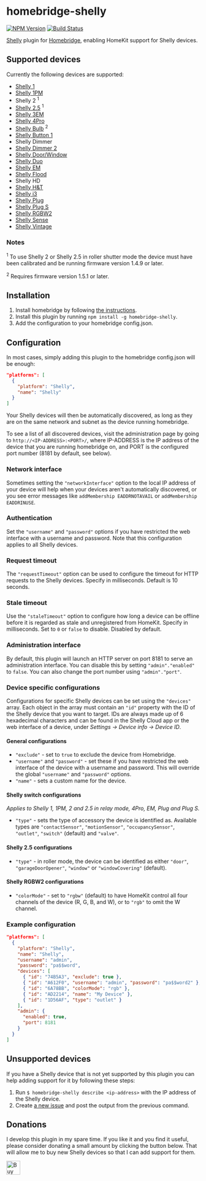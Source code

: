 # homebridge-shelly
[![NPM Version](https://img.shields.io/npm/v/homebridge-shelly.svg)](https://www.npmjs.com/package/homebridge-shelly)
[![Build Status](https://travis-ci.org/alexryd/homebridge-shelly.svg?branch=master)](https://travis-ci.org/alexryd/homebridge-shelly)

[Shelly](https://shelly.cloud) plugin for [Homebridge](https://homebridge.io),
enabling HomeKit support for Shelly devices.

## Supported devices
Currently the following devices are supported:
* [Shelly 1](https://shelly.cloud/shelly1-open-source/)
* [Shelly 1PM](https://shelly.cloud/shelly-1pm-wifi-smart-relay-home-automation/)
* Shelly 2 <sup>1</sup>
* [Shelly 2.5](https://shelly.cloud/shelly-25-wifi-smart-relay-roller-shutter-home-automation/) <sup>1</sup>
* [Shelly 3EM](https://shelly.cloud/shelly-3-phase-energy-meter-with-contactor-control-wifi-smart-home-automation/)
* [Shelly 4Pro](https://shelly.cloud/shelly-4-pro/)
* [Shelly Bulb](https://shelly.cloud/shelly-bulb/) <sup>2</sup>
* [Shelly Button 1](https://shelly.cloud/products/shelly-button-1-smart-home-automation-device/)
* Shelly Dimmer
* [Shelly Dimmer 2](https://shelly.cloud/products/shelly-dimmer-2-smart-home-light-contoller/)
* [Shelly Door/Window](https://shelly.cloud/wifi-smart-home-automation-door-window-sensor/)
* [Shelly Duo](https://shelly.cloud/wifi-smart-home-automation-shelly-duo/)
* [Shelly EM](https://shelly.cloud/shelly-energy-meter-with-contactor-control-wifi-smart-home-automation/)
* [Shelly Flood](https://shelly.cloud/shelly-flood-and-temperature-sensor-wifi-smart-home-automation/)
* Shelly HD
* [Shelly H&T](https://shelly.cloud/shelly-humidity-and-temperature/)
* [Shelly i3](https://shelly.cloud/products/shelly-i3-smart-home-automation-device/)
* [Shelly Plug](https://shelly.cloud/shelly-plug/)
* [Shelly Plug S](https://shelly.cloud/shelly-plug-s/)
* [Shelly RGBW2](https://shelly.cloud/wifi-smart-shelly-rgbw-2/)
* [Shelly Sense](https://shelly.cloud/shelly-sense/)
* [Shelly Vintage](https://shelly.cloud/wifi-smart-home-automation-shelly-vintage/)

### Notes
<sup>1</sup> To use Shelly 2 or Shelly 2.5 in roller shutter mode the device
must have been calibrated and be running firmware version 1.4.9 or later.

<sup>2</sup> Requires firmware version 1.5.1 or later.

## Installation
1. Install homebridge by following
   [the instructions](https://www.npmjs.com/package/homebridge#installation).
2. Install this plugin by running `npm install -g homebridge-shelly`.
3. Add the configuration to your homebridge config.json.

## Configuration
In most cases, simply adding this plugin to the homebridge config.json will be
enough:
```json
"platforms": [
  {
    "platform": "Shelly",
    "name": "Shelly"
  }
]
```
Your Shelly devices will then be automatically discovered, as long as they are
on the same network and subnet as the device running homebridge.

To see a list of all discovered devices, visit the administration page by going
to `http://<IP-ADDRESS>:<PORT>/`, where IP-ADDRESS is the IP address of the
device that you are running homebridge on, and PORT is the configured port
number (8181 by default, see below).

### Network interface
Sometimes setting the `"networkInterface"` option to the local IP address of
your device will help when your devices aren't automatically discovered, or
you see error messages like `addMembership EADDRNOTAVAIL` or
`addMembership EADDRINUSE`.

### Authentication
Set the `"username"` and `"password"` options if you have restricted the web
interface with a username and password. Note that this configuration applies
to all Shelly devices.

### Request timeout
The `"requestTimeout"` option can be used to configure the timeout for HTTP
requests to the Shelly devices. Specify in milliseconds. Default is 10 seconds.

### Stale timeout
Use the `"staleTimeout"` option to configure how long a device can be offline
before it is regarded as stale and unregistered from HomeKit. Specify in
milliseconds. Set to `0` or `false` to disable. Disabled by default.

### Administration interface
By default, this plugin will launch an HTTP server on port 8181 to serve an
administration interface. You can disable this by setting `"admin"."enabled"`
to `false`. You can also change the port number using `"admin"."port"`.

### Device specific configurations
Configurations for specific Shelly devices can be set using the `"devices"`
array. Each object in the array must contain an `"id"` property with the ID of
the Shelly device that you want to target. IDs are always made up of 6
hexadecimal characters and can be found in the Shelly Cloud app or the web
interface of a device, under *Settings -> Device info -> Device ID*.

#### General configurations
* `"exclude"` - set to `true` to exclude the device from Homebridge.
* `"username"` and `"password"` - set these if you have restricted the web
  interface of the device with a username and password. This will override the
  global `"username"` and `"password"` options.
* `"name"` - sets a custom name for the device.

#### Shelly switch configurations
*Applies to Shelly 1, 1PM, 2 and 2.5 in relay mode, 4Pro, EM, Plug and Plug S.*
* `"type"` - sets the type of accessory the device is identified as. Available
  types are `"contactSensor"`, `"motionSensor"`, `"occupancySensor"`,
  `"outlet"`, `"switch"` (default) and `"valve"`.

#### Shelly 2.5 configurations
* `"type"` - in roller mode, the device can be identified as either `"door"`,
  `"garageDoorOpener"`, `"window"` or `"windowCovering"` (default).

#### Shelly RGBW2 configurations
* `"colorMode"` - set to `"rgbw"` (default) to have HomeKit control all four
  channels of the device (R, G, B, and W), or to `"rgb"` to omit the W channel.

### Example configuration
```json
"platforms": [
  {
    "platform": "Shelly",
    "name": "Shelly",
    "username": "admin",
    "password": "pa$$word",
    "devices": [
      { "id": "74B5A3", "exclude": true },
      { "id": "A612F0", "username": "admin", "password": "pa$$word2" },
      { "id": "6A78BB", "colorMode": "rgb" },
      { "id": "AD2214", "name": "My Device" },
      { "id": "1D56AF", "type": "outlet" }
    ],
    "admin": {
      "enabled": true,
      "port": 8181
    }
  }
]
```

## Unsupported devices
If you have a Shelly device that is not yet supported by this plugin you can
help adding support for it by following these steps:

1. Run `$ homebridge-shelly describe <ip-address>` with the IP address of the
   Shelly device.
2. Create [a new issue](https://github.com/alexryd/homebridge-shelly/issues)
   and post the output from the previous command.

## Donations
I develop this plugin in my spare time. If you like it and you find it useful,
please consider donating a small amount by clicking the button below. That will
allow me to buy new Shelly devices so that I can add support for them.

<a href='https://ko-fi.com/S6S3ZKXP' target='_blank'><img height='36' style='border:0px;height:36px;' src='https://az743702.vo.msecnd.net/cdn/kofi1.png?v=2' border='0' alt='Buy Me a Coffee at ko-fi.com' /></a>
